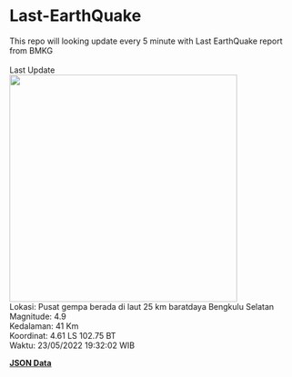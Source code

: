 # Last-EarthQuake
This repo will looking update every 5 minute with Last EarthQuake report from BMKG
<br>
<br>
Last Update
<br>
<img src="https://ews.bmkg.go.id/TEWS/data/20220523193202.mmi.jpg" width="400"/>
<br>
Lokasi: Pusat gempa berada di laut 25 km baratdaya Bengkulu Selatan <br>
Magnitude: 4.9 <br>
Kedalaman: 41 Km <br>
Koordinat: 4.61 LS 102.75 BT <br>
Waktu: 23/05/2022 19:32:02 WIB <br>

<a href="./data/data.json">**JSON Data**</a>
